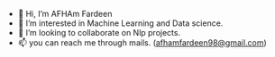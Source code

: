- 👋 Hi, I’m AFHAm Fardeen
- 👀 I’m interested in Machine Learning and Data science.
- 💞️ I’m looking to collaborate on Nlp projects.
- 📫 you can reach me through mails. (afhamfardeen98@gmail.com) 
